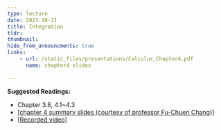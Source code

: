 ```yaml
---
type: lecture
date: 2023-10-11
title: Integration
tldr: 
thumbnail: 
hide_from_announcments: true
links: 
    - url: /static_files/presentations/Calculus_Chapter4.pdf
      name: chapter4 slides

---
```

**Suggested Readings:**
- Chapter 3.8, 4.1~4.3
- [[chapter 4 summary slides (courtesy of professor Fu-Chuen Chang)]](/nsysu-EE1003A/static_files/presentations/Chap04_Summary.pdf)
- [[Recorded video]](https://youtube.com/playlist?list=PLHNZtBNWQ-87647bR6WtSLXn6ZRaMv4li&si=9q-ODgX2Yi5kN5JR)
